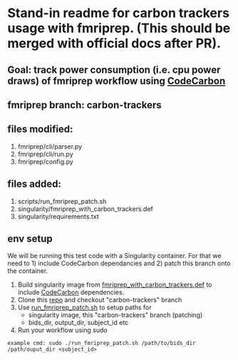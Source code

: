 # Stand-in readme for carbon trackers usage with fmriprep. (This should be merged with official docs after PR). 

## Goal: track power consumption (i.e. cpu power draws) of fmriprep workflow using [CodeCarbon](https://mlco2.github.io/codecarbon/index.html)

## fmriprep branch: carbon-trackers

## files modified:
1. fmriprep/cli/parser.py
2. fmriprep/cli/run.py
3. fmriprep/config.py

## files added:
1. scripts/run_fmriprep_patch.sh
2. singularity/fmriprep_with_carbon_trackers.def
3. singularity/requirements.txt

## env setup
We will be running this test code with a Singularity container. For that we need to 1) include CodeCarbon dependancies and 2) patch this branch onto the container. 

1. Build singularity image from [fmriprep_with_carbon_trackers.def](./fmriprep_with_carbon_trackers.def) to include [CodeCarbon](https://mlco2.github.io/codecarbon/index.html) dependencies. 
2. Clone this [repo](https://github.com/nikhil153/fmriprep/tree/carbon-trackers) and checkout "carbon-trackers" branch
3. Use [run_fmriprep_patch.sh](../scripts/run_fmriprep_patch.sh) to setup paths for
    - singularity image, this "carbon-trackers" branch (patching)
    - bids_dir, output_dir, subject_id etc 
4. Run your workflow using sudo

```
example cmd: sudo ./run_fmriprep_patch.sh /path/to/bids_dir /path/ouput_dir <subject_id> 
```
